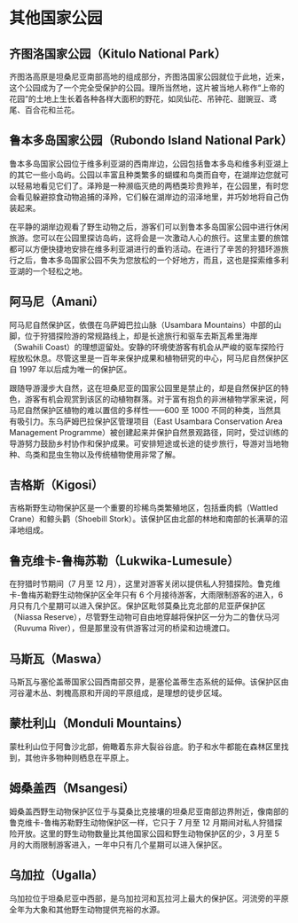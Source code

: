 # 其他国家公园

## 齐图洛国家公园（Kitulo National Park）

齐图洛高原是坦桑尼亚南部高地的组成部分，齐图洛国家公园就位于此地，近来，这个公园成为了一个完全受保护的公园。理所当然地，这片被当地人称作“上帝的花园”的土地上生长着各种各样大面积的野花，如凤仙花、吊钟花、甜豌豆、鸢尾、百合花和兰花。

## 鲁本多岛国家公园（Rubondo Island National Park）

鲁本多岛国家公园位于维多利亚湖的西南岸边，公园包括鲁本多岛和维多利亚湖上的其它一些小岛屿。公园以丰富且种类繁多的蝴蝶和鸟类而自夸，在湖岸边您就可以轻易地看见它们了。泽羚是一种濒临灭绝的两栖类珍贵羚羊，在公园里，有时您会看见躲避掠食动物追捕的泽羚，它们躲在湖岸边的沼泽地里，并巧妙地将自己伪装起来。

在平静的湖岸边观看了野生动物之后，游客们可以到鲁本多岛国家公园中进行休闲旅游。您可以在公园里探访岛屿，这将会是一次激动人心的旅行。这里主要的旅馆都可以方便快捷地安排在维多利亚湖进行的垂钓活动。在进行了辛苦的狩猎环游旅行之后，鲁本多岛国家公园不失为您放松的一个好地方，而且，这也是探索维多利亚湖的一个轻松之地。

## 阿马尼（Amani）

阿马尼自然保护区，依偎在乌萨姆巴拉山脉（Usambara Mountains）中部的山脚，位于狩猎探险游的常规路线上，却是长途旅行和驱车去斯瓦希里海岸（Swahili Coast）的理想逗留处。安静的环境使游客有机会从严峻的驱车探险行程放松休息。尽管这里是一百年来保护成果和植物研究的中心，阿马尼自然保护区自 1997 年以后成为唯一的保护区。

跟随导游漫步大自然，这在坦桑尼亚的国家公园里是禁止的，却是自然保护区的特色，游客有机会观赏到该区的动植物群落。对于富有抱负的非洲植物学家来说，阿马尼自然保护区植物的难以置信的多样性——600 至 1000 不同的种类，当然具有吸引力。东乌萨姆巴拉保护区管理项目（East Usambara Conservation Area Management Programme）被创建起来并保护自然景观路径，同时，受过训练的导游努力鼓励乡村协作和保护成果。可安排短途或长途的徒步旅行，导游对当地物种、鸟类和昆虫生物以及传统植物使用非常了解。

## 吉格斯（Kigosi）

吉格斯野生动物保护区是一个重要的珍稀鸟类繁殖地区，包括垂肉鹤（Wattled Crane）和鲸头鹳（Shoebill Stork）。该保护区由北部的林地和南部的长满草的沼泽地组成。

## 鲁克维卡-鲁梅苏勒（Lukwika-Lumesule）

在狩猎时节期间（7 月至 12 月），这里对游客关闭以提供私人狩猎探险。鲁克维卡-鲁梅苏勒野生动物保护区全年只有 6 个月接待游客，大雨限制游客的进入，6 月只有几个星期可以进入保护区。保护区毗邻莫桑比克北部的尼亚萨保护区（Niassa Reserve），尽管野生动物可自由地穿越将保护区一分为二的鲁伏马河（Ruvuma River），但是那里没有供游客过河的桥梁和边境渡口。

## 马斯瓦（Maswa）

马斯瓦与塞伦盖蒂国家公园西南部交界，是塞伦盖蒂生态系统的延伸。该保护区由河谷灌木丛、刺槐高原和开阔的平原组成，是理想的徒步区域。

## 蒙杜利山（Monduli Mountains）

蒙杜利山位于阿鲁沙北部，俯瞰着东非大裂谷谷底。豹子和水牛都能在森林区里找到，其他许多物种则栖息在平原上。

## 姆桑盖西（Msangesi）

姆桑盖西野生动物保护区位于与莫桑比克接壤的坦桑尼亚南部边界附近，像南部的鲁克维卡-鲁梅苏勒野生动物保护区一样，它只于 7 月至 12 月期间对私人狩猎探险开放。这里的野生动物数量比其他国家公园和野生动物保护区的少，3 月至 5 月的大雨限制游客进入，一年中只有几个星期可以进入保护区。

## 乌加拉（Ugalla）

乌加拉位于坦桑尼亚中西部，是乌加拉河和瓦拉河上最大的保护区。河流旁的平原全年为大象和其他野生动物提供充裕的水源。
